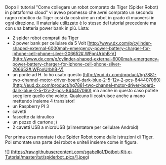 Dopo il tutorial "Come collegare un robot comprato da Tiger (Spider Robot) in piattaforma cloud" vi avevo promesso che avrei comprato un secondo ragno robotico da Tiger così da costruire un robot in grado di muoversi in ogni direzione.
Il materiale utilizzato è lo stesso del tutorial precedente ma con una batteria power bank in più.
Lista:

* 2 spider robot comprati da Tiger
* 2 power bank per cellulare da 5 Volt [http://www.dx.com/p/cylinder-shaped-external-6000mah-emergency-power-battery-charger-for-iphone-cell-phone-silver-206652#.WFpnUrbhB-V](http://www.dx.com/p/cylinder-shaped-external-6000mah-emergency-power-battery-charger-for-iphone-cell-phone-silver-206652#.WFpnUrbhB-V) 
* un ponte ad H. Io ho usato questo [http://eud.dx.com/product/hg7881-two-channel-motor-driver-board-dark-blue-2-5-12v-2-pcs-844407060](http://eud.dx.com/product/hg7881-two-channel-motor-driver-board-dark-blue-2-5-12v-2-pcs-844407060) ma anche in questo caso potete scegliere quello che volete. Qualcuno li costruisce anche a mano mettendo insieme 4 transistor!
* un Raspberry PI 3
* cavetti 
* fascette da idraulico
* un pezzo di cartone ;)
* 2 cavetti USB a microUSB (alimentatore per cellulare Android)

Per prima cosa montate i due Spider Robot come dalle istruzioni di Tiger. Poi smontate una parte dei robot e uniteli insieme come in figura.

![] (https://raw.githubusercontent.com/sgabello1/Dotbot-Kit-e-Tutorial/master/tut/spiderbot_pics/1.jpeg)
